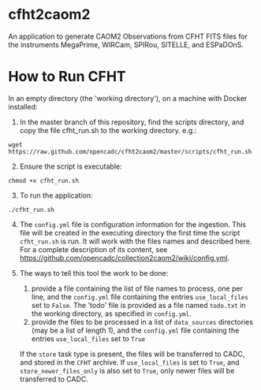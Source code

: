 # cfht2caom2
An application to generate CAOM2 Observations from CFHT FITS files for the instruments MegaPrime, WIRCam, SPIRou, SITELLE, and ESPaDOnS.

# How to Run CFHT

In an empty directory (the 'working directory'), on a machine with Docker installed:

1. In the master branch of this repository, find the scripts directory, and copy the file cfht_run.sh to the working directory. e.g.:

  ```
  wget https://raw.github.com/opencadc/cfht2caom2/master/scripts/cfht_run.sh
  ```

2. Ensure the script is executable:

```
chmod +x cfht_run.sh
```

3. To run the application:

```
./cfht_run.sh
```

4. The `config.yml` file is configuration information for the ingestion. This file will be created in the executing directory the first time the script `cfht_run.sh` is run. It will work with the files names and described here. For a complete description of its content, see https://github.com/opencadc/collection2caom2/wiki/config.yml.

5. The ways to tell this tool the work to be done:

    1. provide a file containing the list of file names to process, one per line, and the `config.yml` file containing the entries `use_local_files` set to `False`. The 'todo' file is provided  as a file named `todo.txt` in the working directory, as specified in `config.yml`.
    2. provide the files to be processed in a list of `data_sources` directories (may be a list of length 1), and the `config.yml` file containing the entries `use_local_files` set to `True`
    
    If the `store` task type is present, the files will be transferred to CADC, and stored in the `CFHT` archive. If `use_local_files` is set to `True`, and `store_newer_files_only` is also set to `True`, only newer files will be transferred to CADC.
